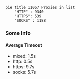 
```mermaid
pie title 11067 Proxies in list
    "HTTP" : 9340
    "HTTPS": 539
    "SOCKS" : 1188
```

### Some Info
#### Average Timeout

- mixed: 1.5s
- http: 0.5s
- https: 9.7s
- socks: 5.7s